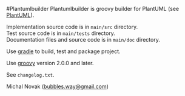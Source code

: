 #Plantumlbuilder
Plantumlbuilder is groovy builder for PlantUML (see [PlantUML][plantuml_id]).

Implementation source code is in  `main/src` directory.  
Test source code is in  `main/tests` directory.  
Documentation files and source code is in  `main/doc` directory.  

Use [gradle][gradle_id] to build, test and package project.

Use [groovy][groovy_id] version 2.0.0 and later.

See `changelog.txt`.

Michal Novak (<bubbles.way@gmail.com>)  

[gradle_id]: http://www.gradle.org/  "Gradle"
[groovy_id]: http://groovy.codehaus.org/  "Groovy"
[plantuml_id]: http://plantuml.sourceforge.net/  "PlantUML"
